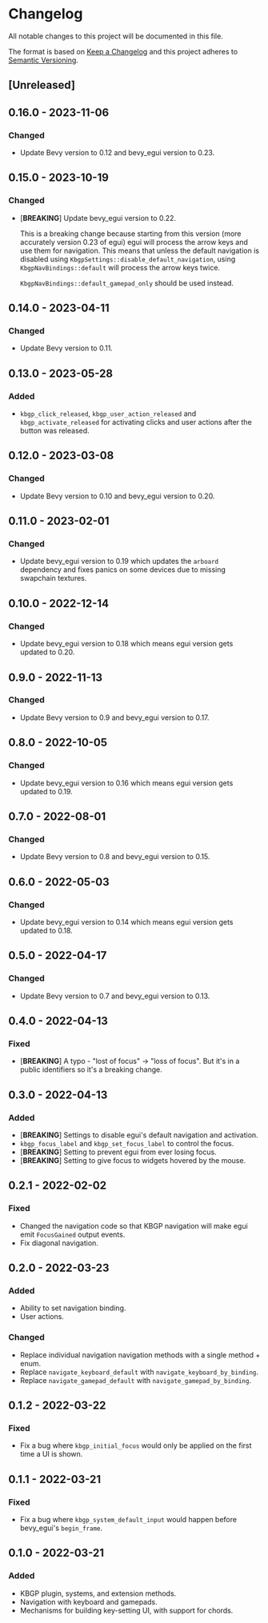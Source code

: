# Changelog
All notable changes to this project will be documented in this file.

The format is based on [Keep a Changelog](http://keepachangelog.com/en/1.0.0/)
and this project adheres to [Semantic Versioning](http://semver.org/spec/v2.0.0.html).

## [Unreleased]

## 0.16.0 - 2023-11-06
### Changed
- Update Bevy version to 0.12 and bevy_egui version to 0.23.

## 0.15.0 - 2023-10-19
### Changed
- [**BREAKING**] Update bevy_egui version to 0.22.

  This is a breaking change because starting from this version (more accurately
  version 0.23 of egui) egui will process the arrow keys and use them for
  navigation. This means that unless the default navigation is disabled using
  `KbgpSettings::disable_default_navigation`, using `KbgpNavBindings::default`
  will process the arrow keys twice.

  `KbgpNavBindings::default_gamepad_only` should be used instead.

## 0.14.0 - 2023-04-11
### Changed
- Update Bevy version to 0.11.

## 0.13.0 - 2023-05-28
### Added
- `kbgp_click_released`, `kbgp_user_action_released` and
  `kbgp_activate_released` for activating clicks and user actions after the
  button was released.

## 0.12.0 - 2023-03-08
### Changed
- Update Bevy version to 0.10 and bevy_egui version to 0.20.

## 0.11.0 - 2023-02-01
### Changed
- Update bevy_egui version to 0.19 which updates the `arboard` dependency and fixes
  panics on some devices due to missing swapchain textures.

## 0.10.0 - 2022-12-14
### Changed
- Update bevy_egui version to 0.18 which means egui version gets updated to 0.20.

## 0.9.0 - 2022-11-13
### Changed
- Update Bevy version to 0.9 and bevy_egui version to 0.17.

## 0.8.0 - 2022-10-05
### Changed
- Update bevy_egui version to 0.16 which means egui version gets updated to 0.19.

## 0.7.0 - 2022-08-01
### Changed
- Update Bevy version to 0.8 and bevy_egui version to 0.15.

## 0.6.0 - 2022-05-03
### Changed
- Update bevy_egui version to 0.14 which means egui version gets updated to 0.18.

## 0.5.0 - 2022-04-17
### Changed
- Update Bevy version to 0.7 and bevy_egui version to 0.13.

## 0.4.0 - 2022-04-13
### Fixed
- [**BREAKING**] A typo - "lost of focus" -> "loss of focus". But it's in a
  public identifiers so it's a breaking change.

## 0.3.0 - 2022-04-13
### Added
- [**BREAKING**] Settings to disable egui's default navigation and activation.
- `kbgp_focus_label` and `kbgp_set_focus_label` to control the focus.
- [**BREAKING**] Setting to prevent egui from ever losing focus.
- [**BREAKING**] Setting to give focus to widgets hovered by the mouse.

## 0.2.1 - 2022-02-02
### Fixed
- Changed the navigation code so that KBGP navigation will make egui emit `FocusGained` output
  events.
- Fix diagonal navigation.

## 0.2.0 - 2022-03-23
### Added
- Ability to set navigation binding.
- User actions.

### Changed
- Replace individual navigation navigation methods with a single method + enum.
- Replace `navigate_keyboard_default` with `navigate_keyboard_by_binding`.
- Replace `navigate_gamepad_default` with `navigate_gamepad_by_binding`.

## 0.1.2 - 2022-03-22
### Fixed
- Fix a bug where `kbgp_initial_focus` would only be applied on the first time
  a UI is shown.

## 0.1.1 - 2022-03-21
### Fixed
- Fix a bug where `kbgp_system_default_input` would happen before bevy_egui's `begin_frame`.

## 0.1.0 - 2022-03-21
### Added
- KBGP plugin, systems, and extension methods.
- Navigation with keyboard and gamepads.
- Mechanisms for building key-setting UI, with support for chords.
